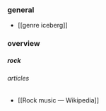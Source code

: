 ### general
- [[genre iceberg]] 
### overview
##### rock
###### articles
- [[Rock music — Wikipedia]] 